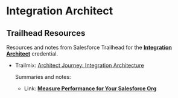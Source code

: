 # Integration Architect

## Trailhead Resources
Resources and notes from Salesforce Trailhead for the **[Integration Architect](https://trailhead.salesforce.com/en/credentials/integrationarchitect)** credential.

- Trailmix: [Architect Journey: Integration Architecture](https://trailhead.salesforce.com/users/00550000006yDdKAAU/trailmixes/architect-integration-architecture)

	Summaries and notes:

	- Link: **[Measure Performance for Your Salesforce Org](../../documentation/measure-performance-for-your-salesforce-org.md)**